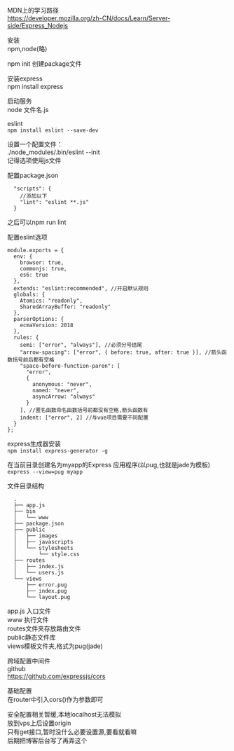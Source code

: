 MDN上的学习路径  
https://developer.mozilla.org/zh-CN/docs/Learn/Server-side/Express_Nodejs  
  
安装  
npm,node(略)  
  
npm init 创建package文件  
  
安装express  
npm install express  
  
启动服务  
node 文件名.js  
  
eslint  
`npm install eslint --save-dev`
  
设置一个配置文件：  
./node_modules/.bin/eslint --init  
记得选项使用js文件  
  
配置package.json  
```
  "scripts": {
    //添加以下
    "lint": "eslint **.js"
  }
```
之后可以npm run lint  
  
  
配置eslint选项  
```
module.exports = {
  env: {
    browser: true,
    commonjs: true,
    es6: true
  },
  extends: "eslint:recommended", //开启默认规则
  globals: {
    Atomics: "readonly",
    SharedArrayBuffer: "readonly"
  },
  parserOptions: {
    ecmaVersion: 2018
  },
  rules: {
    semi: ["error", "always"], //必须分号结尾
    "arrow-spacing": ["error", { before: true, after: true }], //箭头函数括号前后都有空格
    "space-before-function-paren": [
      "error",
      {
        anonymous: "never",
        named: "never",
        asyncArrow: "always"
      }
    ], //匿名函数命名函数括号前都没有空格,箭头函数有
    indent: ["error", 2] //与vue项目需要不同配置
  }
};
```
  
express生成器安装  
`npm install express-generator -g`  
  
在当前目录创建名为myapp的Express 应用程序(以pug,也就是jade为模板)  
`express --view=pug myapp`
  
  
文件目录结构  
```
  .
  ├── app.js
  ├── bin
  │   └── www
  ├── package.json
  ├── public
  │   ├── images
  │   ├── javascripts
  │   └── stylesheets
  │       └── style.css
  ├── routes
  │   ├── index.js
  │   └── users.js
  └── views
      ├── error.pug
      ├── index.pug
      └── layout.pug
```
app.js  入口文件  
www 执行文件  
routes文件夹存放路由文件  
public静态文件库  
views模板文件夹,格式为pug(jade)  
  
  
跨域配置中间件  
github  
https://github.com/expressjs/cors  
  
基础配置  
在router中引入cors()作为参数即可  
    
安全配置相关暂缓,本地localhost无法模拟  
放到vps上后设置origin  
只有get接口,暂时没什么必要设置源,要看就看嘛  
后期把博客后台写了再弄这个  
  
